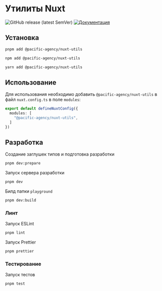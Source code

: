 # Утилиты Nuxt

![GitHub release (latest SemVer)](https://img.shields.io/github/v/release/pacific-agency/nuxt-utils?color=%23aac811&label=%D0%A0%D0%B5%D0%BB%D0%B8%D0%B7)
[![Документация](https://img.shields.io/badge/-Документация-%23aac811)](https://pacific-agency.github.io/nuxt-utils/)

## Установка

```bash
pnpm add @pacific-agency/nuxt-utils
```

```bash
npm add @pacific-agency/nuxt-utils
```

```bash
yarn add @pacific-agency/nuxt-utils
```

## Использование

Для использования необходимо добавить `@pacific-agency/nuxt-utils` в файл `nuxt.config.ts` в поле `modules`:

```ts
export default defineNuxtConfig({
  modules: [
    "@pacific-agency/nuxt-utils",
  ]
})
```

## Разработка

Создание заглушек типов и подготовка разработки

```bash
pnpm dev:prepare
```

Запуск сервера разработки

```bash
pnpm dev
```

Билд папки `playground`

```bash
pnpm dev:build
```

### Линт

Запуск ESLint

```bash
pnpm lint
```

Запуск Prettier

```bash
pnpm prettier
```

### Тестирование

Запуск тестов

```bash
pnpm test
```
